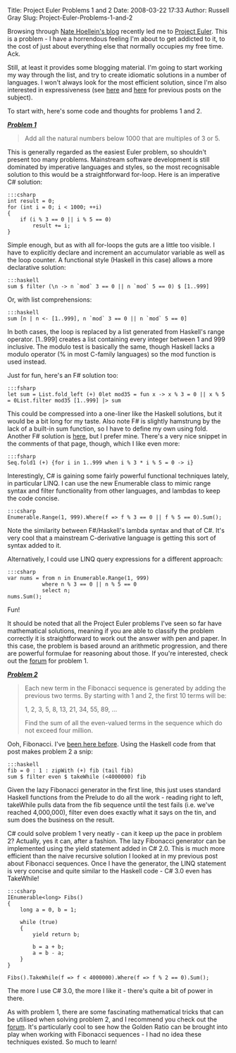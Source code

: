 Title: Project Euler Problems 1 and 2
Date: 2008-03-22 17:33
Author: Russell Gray
Slug: Project-Euler-Problems-1-and-2

Browsing through [Nate Hoellein's
blog](http://natehoellein.blogspot.com/) recently led me to [Project
Euler](http://projecteuler.net/). This is a problem - I have a
horrendous feeling I'm about to get addicted to it, to the cost of just
about everything else that normally occupies my free time. Ack.

Still, at least it provides some blogging material. I'm going to start working
my way through the list, and try to create idiomatic solutions in a number of
languages. I won't always look for the most efficient solution, since I'm also
interested in expressiveness (see [here]({filename}/Fab-Fib.md) and
[here]({filename}/Code-CAN-Be-Beautiful.md) for previous posts on the
subject).

To start with, here's some code and thoughts for problems 1 and 2.

[***Problem 1***](http://projecteuler.net/index.php?section=problems&id=1)

> Add all the natural numbers below 1000 that are multiples of 3 or 5.

This is generally regarded as the easiest Euler problem, so shouldn't
present too many problems. Mainstream software development is still
dominated by imperative languages and styles, so the most recognisable
solution to this would be a straightforward for-loop. Here is an
imperative C# solution:

    :::csharp
    int result = 0;
    for (int i = 0; i < 1000; ++i)
    {
        if (i % 3 == 0 || i % 5 == 0)
            result += i;
    }

Simple enough, but as with all for-loops the guts are a little too
visible. I have to explicitly declare and increment an accumulator
variable as well as the loop counter. A functional style (Haskell in
this case) allows a more declarative solution:

    :::haskell
    sum $ filter (\n -> n `mod` 3 == 0 || n `mod` 5 == 0) $ [1..999]

Or, with list comprehensions:

    :::haskell
    sum [n | n <- [1..999], n `mod` 3 == 0 || n `mod` 5 == 0]

In both cases, the loop is replaced by a list generated from Haskell's
range operator. [1..999] creates a list containing every integer between
1 and 999 inclusive. The modulo test is basically the same, though
Haskell lacks a modulo operator (% in most C-family languages) so the
mod function is used instead.

Just for fun, here's an F# solution too:

    :::fsharp
    let sum = List.fold_left (+) 0let mod35 = fun x -> x % 3 = 0 || x % 5 = 0List.filter mod35 [1..999] |> sum

This could be compressed into a one-liner like the Haskell solutions,
but it would be a bit long for my taste. Also note F# is slightly
hamstrung by the lack of a built-in sum function, so I have to define my
own using fold. Another F# solution is
[here](http://blogs.msdn.com/chrsmith/archive/2007/10/23/Project-Euler-in-F_2300_-_2D00_-Problem-1.aspx),
but I prefer mine. There's a very nice snippet in the comments of that
page, though, which I like even more:

    :::fsharp
    Seq.fold1 (+) {for i in 1..999 when i % 3 * i % 5 = 0 -> i}

Interestingly, C# is gaining some fairly powerful functional techniques
lately, in particular LINQ. I can use the new Enumerable class to mimic
range syntax and filter functionality from other languages, and lambdas
to keep the code concise.

    :::csharp
    Enumerable.Range(1, 999).Where(f => f % 3 == 0 || f % 5 == 0).Sum();

Note the similarity between F#/Haskell's lambda syntax and that of C#.
It's very cool that a mainstream C-derivative language is getting this
sort of syntax added to it.

Alternatively, I could use LINQ query expressions for a different
approach:

    :::csharp
    var nums = from n in Enumerable.Range(1, 999)
               where n % 3 == 0 || n % 5 == 0
               select n;
    nums.Sum();

Fun!

It should be noted that all the Project Euler problems I've seen so far
have mathematical solutions, meaning if you are able to classify the
problem correctly it is straightforward to work out the answer with pen
and paper. In this case, the problem is based around an arithmetic
progression, and there are powerful formulae for reasoning about those.
If you're interested, check out the
[forum](http://projecteuler.net/index.php?section=forum&id=1) for
problem 1.

[***Problem 2***](http://projecteuler.net/index.php?section=problems&id=2)

> Each new term in the Fibonacci sequence is generated by adding the
> previous two terms. By starting with 1 and 2, the first 10 terms will
> be:
>
> 1, 2, 3, 5, 8, 13, 21, 34, 55, 89, ...
>
> Find the sum of all the even-valued terms in the sequence which do not
> exceed four million.

Ooh, Fibonacci. I've [been here before]({filename}/Fab-Fib.md). Using the
Haskell code from that post makes problem 2 a snip:

    :::haskell
    fib = 0 : 1 : zipWith (+) fib (tail fib)
    sum $ filter even $ takeWhile (<4000000) fib

Given the lazy Fibonacci generator in the first line, this just uses
standard Haskell functions from the Prelude to do all the work - reading
right to left, takeWhile pulls data from the fib sequence until the test
fails (i.e. we've reached 4,000,000), filter even does exactly what it
says on the tin, and sum does the business on the result.

C# could solve problem 1 very neatly - can it keep up the pace in
problem 2? Actually, yes it can, after a fashion. The lazy Fibonacci
generator can be implemented using the yield statement added in C# 2.0.
This is much more efficient than the naive recursive solution I looked
at in my previous post about Fibonacci sequences. Once I have the
generator, the LINQ statement is very concise and quite similar to the
Haskell code - C# 3.0 even has TakeWhile!

    :::csharp
    IEnumerable<long> Fibs()
    {
        long a = 0, b = 1;

        while (true)
        {
            yield return b;

            b = a + b;
            a = b - a;
        }
    }

    Fibs().TakeWhile(f => f < 4000000).Where(f => f % 2 == 0).Sum();

The more I use C# 3.0, the more I like it - there's quite a bit of
power in there.

As with problem 1, there are some fascinating mathematical tricks that
can be utilised when solving problem 2, and I recommend you check out
the [forum](http://projecteuler.net/index.php?section=forum&id=2). It's
particularly cool to see how the Golden Ratio can be brought into play
when working with Fibonacci sequences - I had no idea these techniques
existed. So much to learn!
